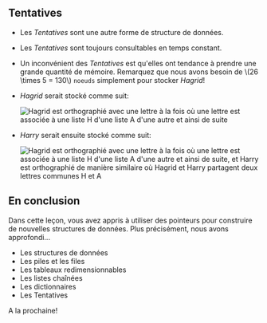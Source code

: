 Tentatives
----------

*   Les _Tentatives_ sont une autre forme de structure de données.
*   Les _Tentatives_ sont toujours consultables en temps constant.
*   Un inconvénient des _Tentatives_ est qu'elles ont tendance à prendre une grande quantité de mémoire. Remarquez que nous avons besoin de \\(26 \\times 5 = 130\\) `noeuds` simplement pour stocker _Hagrid_!
*   _Hagrid_ serait stocké comme suit:
    
    ![Hagrid est orthographié avec une lettre à la fois où une lettre est associée à une liste H d'une liste A d'une autre et ainsi de suite](https://cs50.harvard.edu/x/2023/notes/5/cs50Week5Slide207.png "tentatives")
    
*   _Harry_ serait ensuite stocké comme suit:
    
    ![Hagrid est orthographié avec une lettre à la fois où une lettre est associée à une liste H d'une liste A d'une autre et ainsi de suite, et Harry est orthographié de manière similaire où Hagrid et Harry partagent deux lettres communes H et A](https://cs50.harvard.edu/x/2023/notes/5/cs50Week5Slide209.png "tentatives")

En conclusion
----------

Dans cette leçon, vous avez appris à utiliser des pointeurs pour construire de nouvelles structures de données. Plus précisément, nous avons approfondi...

*   Les structures de données
*   Les piles et les files
*   Les tableaux redimensionnables
*   Les listes chaînées
*   Les dictionnaires
*   Les Tentatives

A la prochaine!